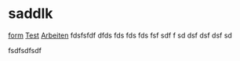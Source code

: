 # saddlk
[form](form.html)
[Test](Test.md)
[Arbeiten](Arbeiten.html)
fdsfsfdf
dfds
fds
fds
fds
fsf
sdf
f
sd
dsf
dsf
dsf
sd

fsdfsdfsdf
